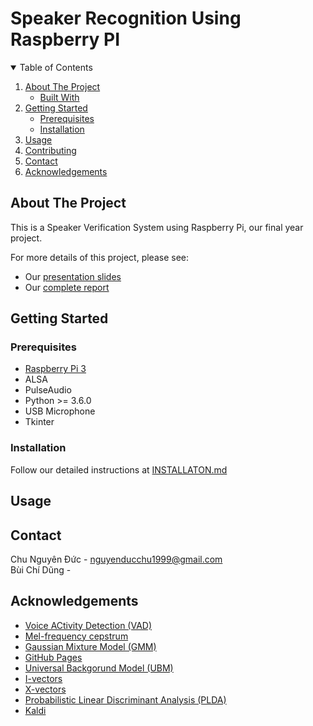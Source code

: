 # Speaker Recognition Using Raspberry PI




<!-- TABLE OF CONTENTS -->
<details open="open">
  <summary>Table of Contents</summary>
  <ol>
    <li>
      <a href="#about-the-project">About The Project</a>
      <ul>
        <li><a href="#built-with">Built With</a></li>
      </ul>
    </li>
    <li>
      <a href="#getting-started">Getting Started</a>
      <ul>
        <li><a href="#prerequisites">Prerequisites</a></li>
        <li><a href="#installation">Installation</a></li>
      </ul>
    </li>
    <li><a href="#usage">Usage</a></li>
    <li><a href="#contributing">Contributing</a></li>
    <li><a href="#contact">Contact</a></li>
    <li><a href="#acknowledgements">Acknowledgements</a></li>
  </ol>
</details>



<!-- ABOUT THE PROJECT -->
## About The Project


This is a Speaker Verification System using Raspberry Pi, our final year project.

For more details of this project, please see:
* Our [presentation slides]()
* Our [complete report]()


<!-- GETTING STARTED -->
## Getting Started


### Prerequisites

* [Raspberry Pi 3](https://https://www.raspberrypi.org/products/raspberry-pi-3-model-b/)
* ALSA
* PulseAudio
* Python >= 3.6.0
* USB Microphone
* Tkinter  

### Installation

Follow our detailed instructions at [INSTALLATON.md](https://github.com/buichidunggithub/Speaker-Recognition-Using-Raspberry-PI/blob/main/INSTALL.md)



<!-- USAGE EXAMPLES -->
## Usage

<!-- TODO -->



<!-- CONTACT -->
## Contact

Chu Nguyên Đức - nguyenducchu1999@gmail.com  
Bùi Chí Dũng - 


<!-- ACKNOWLEDGEMENTS -->
## Acknowledgements
* [Voice ACtivity Detection (VAD)](https://wiki.aalto.fi/pages/viewpage.action?pageId=151500905)
* [Mel-frequency cepstrum](https://en.wikipedia.org/wiki/Mel-frequency_cepstrum)
* [Gaussian Mixture Model (GMM)](https://ieeexplore.ieee.org/document/365379)
* [GitHub Pages](https://pages.github.com)
* [Universal Backgorund Model (UBM)](https://www.sciencedirect.com/science/article/abs/pii/S1051200499903615)
* [I-vectors](https://ieeexplore.ieee.org/document/5545402)
* [X-vectors](https://ieeexplore.ieee.org/document/8461375)
* [Probabilistic Linear Discriminant Analysis (PLDA)](https://link.springer.com/chapter/10.1007/11744085_41)
* [Kaldi](https://github.com/kaldi-asr/kaldi)





